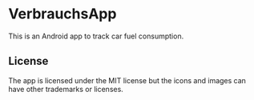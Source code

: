 # VerbrauchsApp

This is an Android app to track car fuel consumption.

## License

The app is licensed under the MIT license but the icons and images can have other trademarks or licenses.
